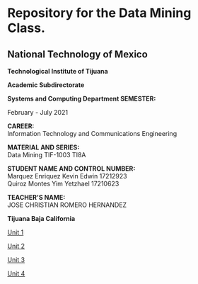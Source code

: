 

# Repository for the Data Mining Class.

## National Technology of Mexico

**Technological Institute of Tijuana**

**Academic Subdirectorate**

**Systems and Computing Department
SEMESTER:**
<br/>

February - July 2021

**CAREER:**
<br/>
Information Technology and Communications Engineering

**MATERIAL AND SERIES:**
<br/>
Data Mining TIF-1003 TI8A

**STUDENT NAME AND CONTROL NUMBER:**
<br/>
Marquez Enriquez Kevin Edwin 17212923
<br/>
Quiroz Montes Yim Yetzhael      17210623 

**TEACHER'S NAME:**
<br/>
JOSE CHRISTIAN ROMERO HERNANDEZ

**Tijuana Baja California**

[Unit 1](https://github.com/Marquez99/Data_Mining/tree/Unit_1)

[Unit 2](https://github.com/Marquez99/Data_Mining/blob/Unit_2/README.md)

[Unit 3](https://github.com/Marquez99/Data_Mining/blob/Unit_3/README.md)

[Unit 4](https://github.com/Marquez99/Data_Mining/blob/Unit_4/README.md)
